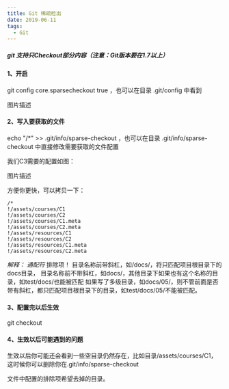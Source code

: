 ```yaml
---
title: Git 稀疏检出
date: 2019-06-11
tags:
  - Git
---
```


##### git 支持只Checkout部分内容（注意：Git版本要在1.7以上）


#### 1、开启
git config core.sparsecheckout true ，也可以在目录 .git/config 中看到

图片描述



#### 2、写入要获取的文件
echo "/*" >> .git/info/sparse-checkout ，也可以在目录 .git/info/sparse-checkout 中直接修改需要获取的文件配置

我们C3需要的配置如图：

图片描述



方便你更快，可以拷贝一下：
```
/*
!/assets/courses/C1
!/assets/courses/C2
!/assets/courses/C1.meta
!/assets/courses/C2.meta
!/assets/resources/C1
!/assets/resources/C2
!/assets/resources/C1.meta
!/assets/resources/C2.meta
```

*解释：
通配符*
排除项！
目录名称前带斜杠，如/docs/，将只匹配项目根目录下的docs目录，
目录名称前不带斜杠，如docs/，其他目录下如果也有这个名称的目录，如test/docs/也能被匹配
如果写了多级目录，如docs/05/，则不管前面是否带有斜杠，都只匹配项目根目录下的目录，如test/docs/05/不能被匹配。


#### 3、配置完以后生效
git checkout


#### 4、生效以后可能遇到的问题
生效以后你可能还会看到一些空目录仍然存在，比如目录/assets/courses/C1，这时候你可以删除你在.git/info/sparse-checkout

文件中配置的排除项希望去掉的目录。